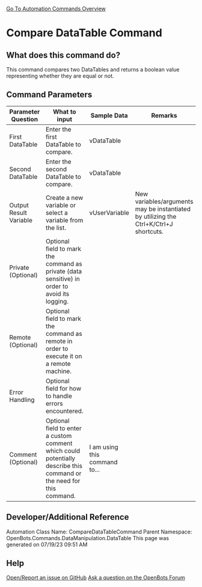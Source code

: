 <!--TITLE: Compare DataTable Command -->
<!-- SUBTITLE: a command in the Data Manipulation Commands\DataTable group. -->
[Go To Automation Commands Overview](/automation-commands)


# Compare DataTable Command


## What does this command do?
This command compares two DataTables and returns a boolean value representing whether they are equal or not.


## Command Parameters
| Parameter Question   	| What to input  	|  Sample Data 	| Remarks  	|
| ---                    | ---               | ---           | ---       |
|First DataTable|Enter the first DataTable to compare.|vDataTable||
|Second DataTable|Enter the second DataTable to compare.|vDataTable||
|Output Result Variable|Create a new variable or select a variable from the list.|vUserVariable|New variables/arguments may be instantiated by utilizing the Ctrl+K/Ctrl+J shortcuts.|
|Private (Optional)|Optional field to mark the command as private (data sensitive) in order to avoid its logging.|||
|Remote (Optional)|Optional field to mark the command as remote in order to execute it on a remote machine.|||
|Error Handling|Optional field for how to handle errors encountered.|||
|Comment (Optional)|Optional field to enter a custom comment which could potentially describe this command or the need for this command.|I am using this command to...||


## Developer/Additional Reference
Automation Class Name: CompareDataTableCommand
Parent Namespace: OpenBots.Commands.DataManipulation.DataTable
This page was generated on 07/19/23 09:51 AM


## Help
[Open/Report an issue on GitHub](https://github.com/OpenBotsAI/OpenBots.Studio/issues/new)
[Ask a question on the OpenBots Forum](https://openbots.ai/forums/)
